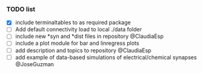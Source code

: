 ### TODO list 


- [x] include terminaltables to as required package
- [ ] Add default connectivity load to local ./data folder 
- [ ] include new \*syn and \*dist files in repository @ClaudiaEsp
- [ ] include a plot module for bar and linregress plots 
- [ ] add description and topics to repository @ClaudiaEsp
- [ ] add example of data-based simulations of electrical/chemical synapses @JoseGuzman
